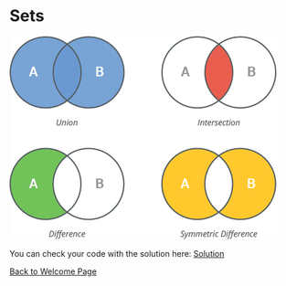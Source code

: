 # Sets


![Different kinds of Sets](Images/PythonSetOperations.png)

You can check your code with the solution here: [Solution](SourceCodes/Set_solution.py)

[Back to Welcome Page](Welcome.md)